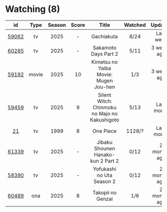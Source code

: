 # Watching (8)

|                      id                      |  Type | Season | Score |                     Title                     | Watched |    Updated   | Start Date |
| :------------------------------------------: | :---: | :----: | :---: | :-------------------------------------------: | :-----: | :----------: | :--------: |
| [59062](https://myanimelist.net/anime/59062) |   tv  |  2025  |   -   |                   Gachiakuta                  |   8/24  |   Last week  | 07/07/2025 |
| [60285](https://myanimelist.net/anime/60285) |   tv  |  2025  |   -   |              Sakamoto Days Part 2             |   5/11  |  3 weeks ago | 07/22/2025 |
| [59192](https://myanimelist.net/anime/59192) | movie |  2025  |   10  |     Kimetsu no Yaiba Movie: Mugen Jou-hen     |   1/3   |  3 weeks ago | 08/12/2025 |
| [59459](https://myanimelist.net/anime/59459) |   tv  |  2025  |   9   | Silent Witch: Chinmoku no Majo no Kakushigoto |   5/13  |  Last month  | 07/07/2025 |
|    [21](https://myanimelist.net/anime/21)    |   tv  |  1999  |   8   |                   One Piece                   |  1128/? |  Last month  | 01/01/2013 |
| [61339](https://myanimelist.net/anime/61339) |   tv  |  2025  |   -   |       Jibaku Shounen Hanako-kun 2 Part 2      |   0/12  | 2 months ago | 07/07/2025 |
| [58390](https://myanimelist.net/anime/58390) |   tv  |  2025  |   -   |           Yofukashi no Uta Season 2           |   0/12  | 2 months ago | 07/07/2025 |
| [60489](https://myanimelist.net/anime/60489) |  ona  |  2025  |   8   |               Takopii no Genzai               |   1/6   | 2 months ago | 07/03/2025 |